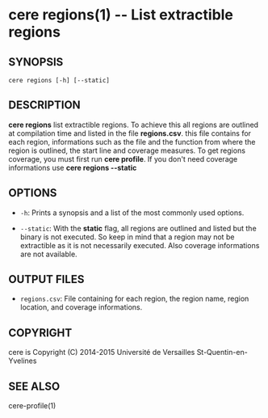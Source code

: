 cere regions(1) -- List extractible regions
==================================================================

## SYNOPSIS

```
cere regions [-h] [--static]
```

## DESCRIPTION

**cere regions** list extractible regions. To achieve this all regions are
outlined at compilation time and listed in the file **regions.csv**. this file
contains for each region, informations such as the file and the function from
where the region is outlined, the start line and coverage measures. To get regions
coverage, you must first run **cere profile**. If you don't need coverage
informations use **cere regions --static**

## OPTIONS

  * `-h`:
    Prints a synopsis and a list of the most commonly used options.

  * `--static`:
    With the **static** flag, all regions are outlined and listed but the binary
    is not executed. So keep in mind that a region may not be extractible as it
    is not necessarily executed. Also coverage informations are not available.

## OUTPUT FILES

  * `regions.csv`:
    File containing for each region, the region name, region location, and
    coverage informations.

## COPYRIGHT

cere is Copyright (C) 2014-2015 Université de Versailles St-Quentin-en-Yvelines

## SEE ALSO

cere-profile(1)
